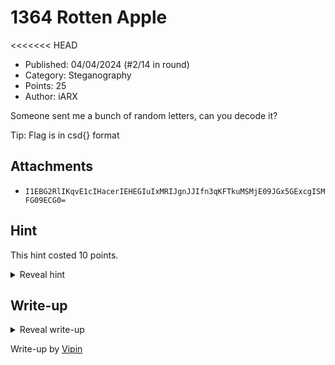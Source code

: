 # 1364 Rotten Apple

<<<<<<< HEAD
- Published: 04/04/2024 (#2/14 in round)
- Category: Steganography
- Points: 25
- Author: iARX

Someone sent me a bunch of random letters, can you decode it?

Tip: Flag is in csd{} format

## Attachments

- `I1EBG2RlIKqvE1cIHacerIEHEGIuIxMRIJgnJJIfn3qKFTkuMSMjE09JGx5GExcgISMFG09ECG0=`

## Hint

This hint costed 10 points.

<details>
<summary>Reveal hint</summary>

Focus on the title... 13 & 64? Rotten apples? Could those mean anything? 

</details>

## Write-up

<details>
<summary>Reveal write-up</summary>

A simple decoding challenge utilizing basic cryptography, we can solve this by decoding from **ROT 13** initially and then repeatedly decoding from **Base64**. 

[Cyberchef recipe](https://gchq.github.io/CyberChef/#recipe=ROT13(true,true,false,13)From_Base64('A-Za-z0-9%2B/%3D',true,false)From_Base64('A-Za-z0-9%2B/%3D',true,false)From_Base64('A-Za-z0-9%2B/%3D',true,false)&input=STFFQkcyUmxJS3F2RTFjSUhhY2VySUVIRUdJdUl4TVJJSmduSkpJZm4zcUtGVGt1TVNNakUwOUpHeDVHRXhjZ0lTTUZHMDlFQ0cwPQ) to decode.

Flag: ```csd{I_Lov3_b@$E_64_&nd_R0t_13}```


</details>

Write-up by [Vipin](https://vipinb.xyz)